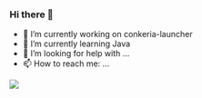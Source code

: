 ### Hi there 👋

- 🔭 I’m currently working on conkeria-launcher
- 🌱 I’m currently learning Java
- 🤔 I’m looking for help with ...
- 📫 How to reach me: ...


<a>
  <img align="center" src="https://github-readme-stats.vercel.app/api/?username=Aredonia&count_private=true&show_icons=true&theme=radical" />
</a>
